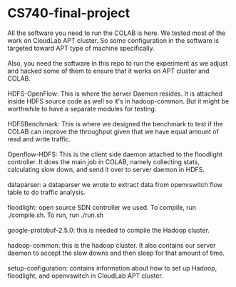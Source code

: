# CS740-final-project

All the software you need to run the COLAB is here. We tested most of the work on CloudLab APT cluster. So some configuration in the software
is targeted toward APT type of machine specifically.
<br />
<br />
Also, you need the software in this repo to run the experiment as we adjust and hacked some of them to ensure that it works on APT cluster
and COLAB. 
<br />
<br />
HDFS-OpenFlow: This is where the server Daemon resides. It is attached inside HDFS source code as well so it's in
hadoop-common. But it might be worthwhile to have a separate modules for testing.
<br />
<br />
HDFSBenchmark: This is where we designed the benchmark to test if the COLAB can improve the throughput given that we have equal amount of 
read and write traffic.
<br />
<br />
Openflow-HDFS: This is the client side daemon attached to the floodlight controller. It does the main job in COLAB, namely 
collecting stats, calculating slow down, and send it over to server daemon in HDFS.
<br />
<br />
dataparser: a dataparser we wrote to extract data from openvswitch flow table to do traffic analysis.
<br />
<br />
floodlight: open source SDN controller we used. To compile, run ./compile.sh. To run, run ./run.sh
<br />
<br />
google-protobuf-2.5.0: this is needed to compile the Hadoop cluster.
<br />
<br />
hadoop-common: this is the hadoop cluster. It also contains our server daemon to accept the slow downs
and then sleep for that amount of time.
<br />
<br />
setup-configuration: contains information about how to set up Hadoop, floodlight, and openvswitch 
in CloudLab APT cluster.